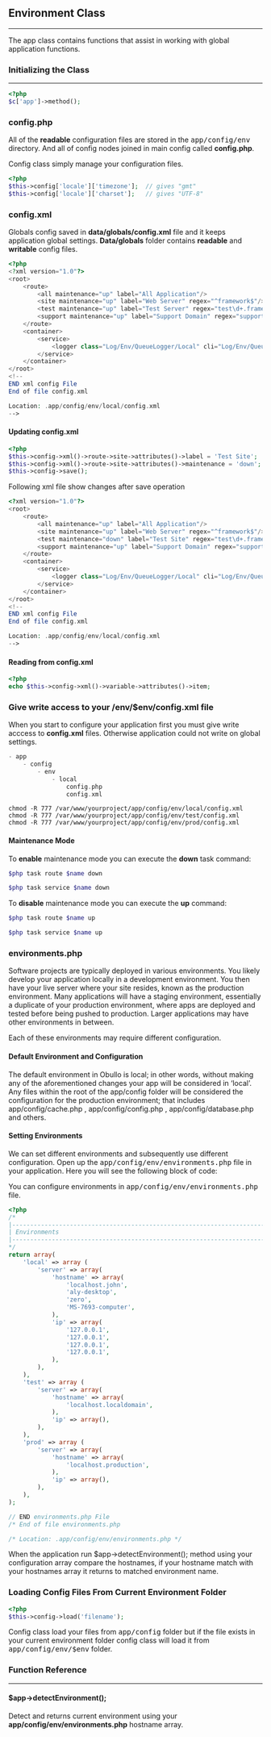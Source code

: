 
## Environment Class

------

The app class contains functions that assist in working with global application functions.

### Initializing the Class

-------

```php
<?php
$c['app']->method();
```

### config.php

All of the <b>readable</b> configuration files are stored in the <kbd>app/config/env</kbd> directory. And all of config nodes joined in main config called <b>config.php</b>.

Config class simply manage your configuration files.

```php
<?php
$this->config['locale']['timezone'];  // gives "gmt"
$this->config['locale']['charset'];   // gives "UTF-8"
```

### config.xml

Globals config saved in <b>data/globals/config.xml</b> file and it keeps application global settings. <b>Data/globals</b> folder contains <b>readable</b> and <b>writable</b> config files.

```php
<?php
<?xml version="1.0"?>
<root>
    <route>
        <all maintenance="up" label="All Application"/>
        <site maintenance="up" label="Web Server" regex="^framework$"/>
        <test maintenance="up" label="Test Server" regex="test\d+.framework"/>
        <support maintenance="up" label="Support Domain" regex="support.framework"/>
    </route>
    <container>
        <service>
            <logger class="Log/Env/QueueLogger/Local" cli="Log/Env/QueueLogger/Cli"/>
        </service>
    </container>
</root>
<!--
END xml config File
End of file config.xml

Location: .app/config/env/local/config.xml
-->

```

#### Updating config.xml

```php
<?php
$this->config->xml()->route->site->attributes()->label = 'Test Site';
$this->config->xml()->route->site->attributes()->maintenance = 'down';
$this->config->save();
```

Following xml file show changes after save operation

```php
<?xml version="1.0"?>
<root>
    <route>
        <all maintenance="up" label="All Application"/>
        <site maintenance="up" label="Web Server" regex="^framework$"/>
        <test maintenance="down" label="Test Site" regex="test\d+.framework"/>
        <support maintenance="up" label="Support Domain" regex="support.framework"/>
    </route>
    <container>
        <service>
            <logger class="Log/Env/QueueLogger/Local" cli="Log/Env/QueueLogger/Cli"/>
        </service>
    </container>
</root>
<!--
END xml config File
End of file config.xml

Location: .app/config/env/local/config.xml
-->

```

#### Reading from config.xml

```php
<?php
echo $this->config->xml()->variable->attributes()->item;
```

### Give write access to your /env/$env/config.xml file

When you start to configure your application first you must give write acccess to <b>config.xml</b> files. Otherwise application could not write on global settings.

```php
- app
	- config
        - env
            - local
                config.php
                config.xml

```

```
chmod -R 777 /var/www/yourproject/app/config/env/local/config.xml
chmod -R 777 /var/www/yourproject/app/config/env/test/config.xml
chmod -R 777 /var/www/yourproject/app/config/env/prod/config.xml
```

#### Maintenance Mode

To <b>enable</b> maintenance mode you can execute the <b>down</b> task command:

```php
$php task route $name down
```


```php
$php task service $name down
```

To <b>disable</b> maintenance mode you can execute the <b>up</b> command:


```php
$php task route $name up
```

```php
$php task service $name up
```

### environments.php

Software projects are typically deployed in various environments. You likely develop your application locally in a development environment. You then have your live server where your site resides, known as the production environment. Many applications will have a staging environment, essentially a duplicate of your production environment, where apps are deployed and tested before being pushed to production. Larger applications may have other environments in between.

Each of these environments may require different configuration.

#### Default Environment and Configuration

The default environment in Obullo is local; in other words, without making any of the aforementioned changes your app will be considered in ‘local’. Any files within the root of the app/config  folder will be considered the configuration for the production environment; that includes app/config/cache.php , app/config/config.php , app/config/database.php  and others.

#### Setting Environments

We can set different environments and subsequently use different configuration. Open up the <kbd>app/config/env/environments.php</kbd> file in your application. Here you will see the following block of code:


You can configure environments in <kbd>app/config/env/environments.php</kbd> file.


```php
<?php
/*
|--------------------------------------------------------------------------
| Environments
|--------------------------------------------------------------------------
*/
return array(
    'local' => array (
        'server' => array(
            'hostname' => array(
                'localhost.john',
                'aly-desktop',
                'zero',
                'MS-7693-computer',
            ),
            'ip' => array(
                '127.0.0.1',
                '127.0.0.1',
                '127.0.0.1',
                '127.0.0.1',
            ),
        ),
    ),
    'test' => array (
        'server' => array(
            'hostname' => array(
                'localhost.localdomain',
            ),
            'ip' => array(),
        ),
    ),
    'prod' => array (
        'server' => array(
            'hostname' => array(
                'localhost.production',
            ),
            'ip' => array(),
        ),
    ),
);

// END environments.php File
/* End of file environments.php

/* Location: .app/config/env/environments.php */
```

When the application run $app->detectEnvironment(); method using your configuration array compare the hostnames, if your hostname match with your hostnames array it returns to matched environment name.


### Loading Config Files From Current Environment Folder

```php
<?php
$this->config->load('filename');
```
Config class load your files from <kbd>app/config</kbd> folder but if the file exists in your current environment folder config class will load it from <kbd>app/config/env/$env</kbd> folder.

### Function Reference

------

#### $app->detectEnvironment();

Detect and returns current environment using your <b>app/config/env/environments.php</b> hostname array.